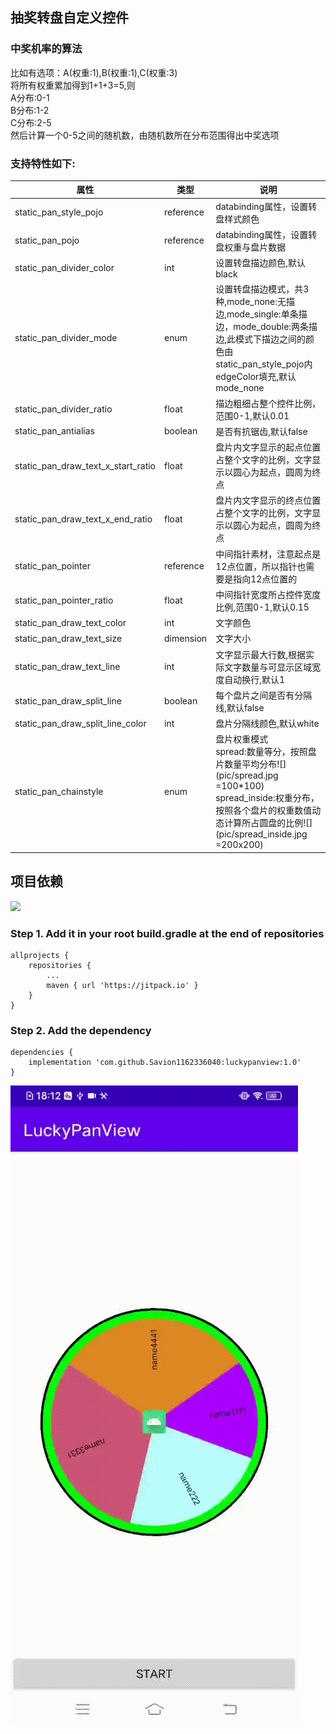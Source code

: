 ## 抽奖转盘自定义控件

### 中奖机率的算法
比如有选项：A(权重:1),B(权重:1),C(权重:3)
<br>
将所有权重累加得到1+1+3=5,则
<br>A分布:0-1
<br>B分布:1-2
<br>C分布:2-5
<br>然后计算一个0-5之间的随机数，由随机数所在分布范围得出中奖选项

### 支持特性如下:

| 属性 | 类型 |说明 |
|-------| ------- |------- |
|static_pan_style_pojo|reference|databinding属性，设置转盘样式颜色|
|static_pan_pojo|reference|databinding属性，设置转盘权重与盘片数据|
|static_pan_divider_color|int|设置转盘描边颜色,默认black|
|static_pan_divider_mode|enum|设置转盘描边模式，共3种,mode_none:无描边,mode_single:单条描边，mode_double:两条描边,此模式下描边之间的颜色由static_pan_style_pojo内edgeColor填充,默认mode_none|
|static_pan_divider_ratio|float|描边粗细占整个控件比例，范围0-1,默认0.01|
|static_pan_antialias|boolean|是否有抗锯齿,默认false|
|static_pan_draw_text_x_start_ratio|float|盘片内文字显示的起点位置占整个文字的比例，文字显示以圆心为起点，圆周为终点|
|static_pan_draw_text_x_end_ratio|float|盘片内文字显示的终点位置占整个文字的比例，文字显示以圆心为起点，圆周为终点|
|static_pan_pointer|reference|中间指针素材，注意起点是12点位置，所以指针也需要是指向12点位置的|
|static_pan_pointer_ratio|float|中间指针宽度所占控件宽度比例,范围0-1,默认0.15|
|static_pan_draw_text_color|int|文字颜色|
|static_pan_draw_text_size|dimension|文字大小|
|static_pan_draw_text_line|int|文字显示最大行数,根据实际文字数量与可显示区域宽度自动换行,默认1|
|static_pan_draw_split_line|boolean|每个盘片之间是否有分隔线,默认false|
|static_pan_draw_split_line_color|int|盘片分隔线颜色,默认white|
|static_pan_chainstyle|enum|盘片权重模式<br>spread:数量等分，按照盘片数量平均分布![](pic/spread.jpg =100*100)<br>spread_inside:权重分布，按照各个盘片的权重数值动态计算所占圆盘的比例![](pic/spread_inside.jpg =200x200)|

## 项目依赖
[![](https://jitpack.io/v/Savion1162336040/luckypanview.svg)](https://jitpack.io/#Savion1162336040/luckypanview)
### Step 1. Add it in your root build.gradle at the end of repositories
```
allprojects {
	repositories {
		...
		maven { url 'https://jitpack.io' }
	}
}
```
### Step 2. Add the dependency
```
dependencies {
    implementation 'com.github.Savion1162336040:luckypanview:1.0'
}
```

![](pic/preview.gif)
